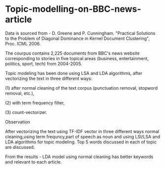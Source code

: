 # Topic-modelling-on-BBC-news-article
Data is sourced from - D. Greene and P. Cunningham. "Practical Solutions to the Problem of Diagonal Dominance in Kernel Document Clustering", Proc. ICML 2006.

The courpus contains 2,225 documents from BBC's news website corresponding to stories in five topical areas (business, entertainment, politics, sport, tech) from 2004-2005.

Topic modeling has been done using LSA and LDA algorithms, after vectorizing the text in three different ways:

(1) after normal cleaning of the text corpus (punctuation removal, stopword removal, etc.),

(2) with term frequency filter,

(3) count-vectorizer.

Observation

After vectorizing the text using TF-IDF vector in three different ways normal cleaning,using term frequncy,part of speech as noun and using LSI/LSA and LDA algorithms for topic modeling. Top 5 words discussed in each of topic are discussed.

From the results - LDA model using normal cleaning has better keywords and relevant to each article.
